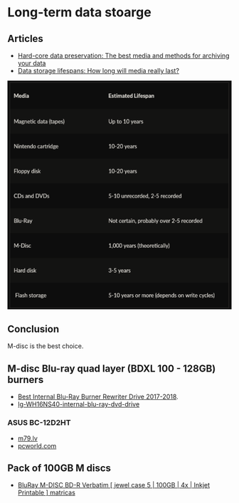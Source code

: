 # Long-term data stoarge

## Articles
* [Hard-core data preservation: The best media and methods for archiving your data](https://www.pcworld.com/article/2984597/storage/hard-core-data-preservation-the-best-media-and-methods-for-archiving-your-data.html)
* [Data storage lifespans: How long will media really last?](https://www.storagecraft.com/blog/data-storage-lifespan/)

![image](images/storage-lifespan.png)

## Conclusion
M-disc is the best choice.

## M-disc Blu-ray quad layer (BDXL 100 - 128GB) burners
* [Best Internal Blu-Ray Burner Rewriter Drive 2017-2018](https://nerdtechy.com/best-internal-blu-ray-burner-rewriter-drive).
* [lg-WH16NS40-internal-blu-ray-dvd-drive](http://www.lg.com/us/burners-drives/lg-WH16NS40-internal-blu-ray-dvd-drive)

### ASUS BC-12D2HT

* [m79.lv](https://m79.lv/datorukomponentes/diskdzini/asus-bc12d2ht-bluray-combo-at-12x-bluray-reading-speed-mdisc-and-bdxl-support#)
* [pcworld.com](https://www.pcworld.co.uk/gbuk/computing-accessories/components-and-upgrades/cd-dvd-and-blu-ray-drives/asus-bc-12d2ht-internal-blu-ray-combo-21857228-pdt.html)

## Pack of 100GB M discs
* [BluRay M-DISC BD-R Verbatim [ jewel case 5 | 100GB | 4x | Inkjet Printable ] matricas](https://m79.lv/datortehnikasaksesuari/matricas/bluray-mdisc-bdr-verbatim--jewel-case-5--100gb--4x--inkjet-printable-)